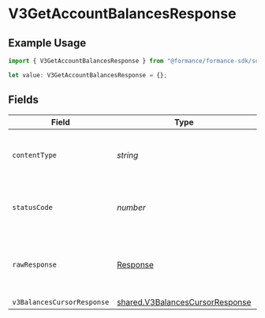 # V3GetAccountBalancesResponse

## Example Usage

```typescript
import { V3GetAccountBalancesResponse } from "@formance/formance-sdk/sdk/models/operations";

let value: V3GetAccountBalancesResponse = {};
```

## Fields

| Field                                                                                     | Type                                                                                      | Required                                                                                  | Description                                                                               |
| ----------------------------------------------------------------------------------------- | ----------------------------------------------------------------------------------------- | ----------------------------------------------------------------------------------------- | ----------------------------------------------------------------------------------------- |
| `contentType`                                                                             | *string*                                                                                  | :heavy_check_mark:                                                                        | HTTP response content type for this operation                                             |
| `statusCode`                                                                              | *number*                                                                                  | :heavy_check_mark:                                                                        | HTTP response status code for this operation                                              |
| `rawResponse`                                                                             | [Response](https://developer.mozilla.org/en-US/docs/Web/API/Response)                     | :heavy_check_mark:                                                                        | Raw HTTP response; suitable for custom response parsing                                   |
| `v3BalancesCursorResponse`                                                                | [shared.V3BalancesCursorResponse](../../../sdk/models/shared/v3balancescursorresponse.md) | :heavy_minus_sign:                                                                        | OK                                                                                        |